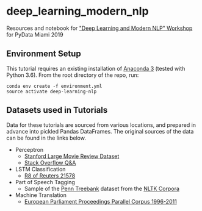 # deep_learning_modern_nlp
Resources and notebook for ["Deep Learning and Modern NLP" Workshop](https://pydata.org/miami2019/schedule/presentation/19/) for PyData Miami 2019

## Environment Setup

This tutorial requires an existing installation of [Anaconda 3](https://www.anaconda.com/download/#macos) (tested with Python 3.6). From the root directory of the repo, run:

```
conda env create -f environment.yml
source activate deep-learning-nlp
```

## Datasets used in Tutorials
Data for these tutorials are sourced from various locations, and prepared in advance into pickled Pandas DataFrames. The original sources of the data can be found in the links below. 

* Perceptron
	* [Stanford Large Movie Review Dataset](http://ai.stanford.edu/~amaas/data/sentiment/)
	* [Stack Overflow Q&A](https://cloud.google.com/blog/products/gcp/google-bigquery-public-datasets-now-include-stack-overflow-q-a)
* LSTM Classification
	* [R8 of Reuters 21578](https://www.cs.umb.edu/~smimarog/textmining/datasets/)
* Part of Speech Tagging
	* Sample of the [Penn Treebank](https://corochann.com/penn-tree-bank-ptb-dataset-introduction-1456.html) dataset from the [NLTK Corpora](http://www.nltk.org/nltk_data/)
* Machine Translation
	* [European Parliament Proceedings Parallel Corpus 1996-2011](http://www.statmt.org/europarl/)
